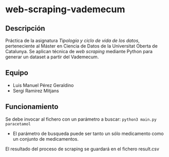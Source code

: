 # web-scraping-vademecum

## Descripción

Práctica de la asignatura _Tipología y ciclo de vida de los datos_, perteneciente al Máster en Ciencia de Datos de la Universitat Oberta de Catalunya. Se aplican técnica de _web scraping_ mediante Python para generar un dataset a partir del Vademecum.

## Equipo

- Luis Manuel Pérez Geraldino
- Sergi Ramirez Mitjans

## Funcionamiento 

Se debe invocar al fichero con un parámetro a buscar: 
`python3 main.py paracetamol`

- El parámetro de busqueda puede ser tanto un sólo medicamento como un conjunto de medicamentos. 


El resultado del proceso de scraping se guardará en el fichero result.csv
